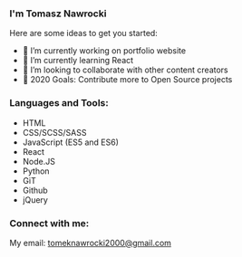 

### I'm Tomasz Nawrocki <!-- -aka [NavroO][website]  -->

Here are some ideas to get you started:

- 🔭 I’m currently working on portfolio website
- 🌱 I’m currently learning React
- 👯 I’m looking to collaborate with other content creators
- 🥅 2020 Goals: Contribute more to Open Source projects

### Languages and Tools:

- HTML
- CSS/SCSS/SASS
- JavaScript (ES5 and ES6)
- React
- Node.JS
- Python
- GiT
- Github
- jQuery



### Connect with me:

My email: tomeknawrocki2000@gmail.com







